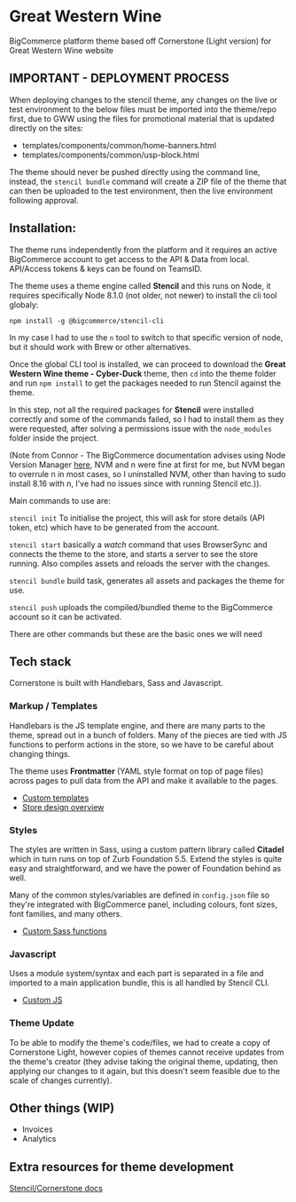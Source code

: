 # Great Western Wine
BigCommerce platform theme based off Cornerstone (Light version) for Great Western Wine website

## IMPORTANT - DEPLOYMENT PROCESS

When deploying changes to the stencil theme, any changes on the live or test environment to the below files must be imported into the theme/repo first, due to GWW using the files for promotional material that is updated directly on the sites:
- templates/components/common/home-banners.html
- templates/components/common/usp-block.html

The theme should never be pushed directly using the command line, instead, the `stencil bundle` command will create a ZIP file of the theme that can then be uploaded to the test environment, then the live environment following approval.

## Installation:
The theme runs independently from the platform and it requires an active BigCommerce account to get access to the API & Data from local. API/Access tokens & keys can be found on TeamsID.

The theme uses a theme engine called **Stencil** and this runs on Node, it requires specifically Node 8.1.0 (not older, not newer) to install the cli tool globaly:

`npm install -g @bigcommerce/stencil-cli`

In my case I had to use the `n` tool to switch to that specific version of node, but it should work with Brew or other alternatives. 

Once the global CLI tool is installed, we can proceed to download the **Great Western Wine theme - Cyber-Duck** theme, then `cd` into the theme folder and run `npm install` to get the packages needed to run Stencil against the theme.

In this step, not all the required packages for **Stencil** were installed correctly and some of the commands failed, so I had to install them as they were requested, after solving a permissions issue with the `node_modules` folder inside the project. 

(Note from Connor - The BigCommerce documentation advises using Node Version Manager [here](https://developer.bigcommerce.com/stencil-docs/installing-stencil-cli/installing-stencil), NVM and n were fine at first for me, but NVM began to overrule n in most cases, so I uninstalled NVM, other than having to sudo install 8.16 with n, I've had no issues since with running Stencil etc.)).

Main commands to use are:

`stencil init` To initialise the project, this will ask for store details (API token, etc) which have to be generated from the account.

`stencil start` basically a *watch* command that uses BrowserSync and connects the theme to the store, and starts a server to see the store running. Also compiles assets and reloads the server with the changes.

`stencil bundle` build task, generates all assets and packages the theme for use.

`stencil push` uploads the compiled/bundled theme to the BigCommerce account so it can be activated.

There are other commands but these are the basic ones we will need

## Tech stack
Cornerstone is built with Handlebars, Sass and Javascript.

### Markup / Templates
Handlebars is the JS template engine, and there are many parts to the theme, spread out in a bunch of folders. Many of the pieces are tied with JS functions to perform actions in the store, so we have to be careful about changing things.

The theme uses **Frontmatter** (YAML style format on top of page files) across pages to pull data from the API and make it available to the pages.

- [Custom templates](https://developer.bigcommerce.com/stencil-docs/storefront-customization/custom-templates)
- [Store design overview](https://developer.bigcommerce.com/stencil-docs/configure-store-design-ui/store-design-overview)

### Styles
The styles are written in Sass, using a custom pattern library called **Citadel** which in turn runs on top of Zurb Foundation 5.5. Extend the styles is quite easy and straightforward, and we have the power of Foundation behind as well.

Many of the common styles/variables are defined in `config.json` file so they're integrated with BigCommerce panel, including colours, font sizes, font families, and many others.

- [Custom Sass functions](https://developer.bigcommerce.com/stencil-docs/storefront-customization/custom-sass-functions)

### Javascript
Uses a module system/syntax and each part is separated in a file and imported to a main application bundle, this is all handled by Stencil CLI.

- [Custom JS](https://developer.bigcommerce.com/stencil-docs/javascript-and-event-hooks/customizing-javascript)

### Theme Update
To be able to modify the theme's code/files, we had to create a copy of Cornerstone Light, however copies of themes cannot receive updates from the theme's creator (they advise taking the original theme, updating, then applying our changes to it again, but this doesn't seem feasible due to the scale of changes currently).

## Other things (WIP)
- Invoices
- Analytics

## Extra resources for theme development
[Stencil/Cornerstone docs](https://developer.bigcommerce.com/stencil-docs/getting-started/about-stencil)
